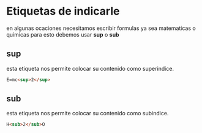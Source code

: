 # Etiquetas de indicarle

en algunas ocaciones necesitamos escribir formulas ya sea matematicas o quimicas para esto debemos usar **sup** o **sub**

## sup

esta etiqueta nos permite colocar su contenido como superindice.

```HTML
E=mc<sup>2</sup>
```
## sub

esta etiqueta nos permite colocar su contenido como subindice.

```HTML
H<sub>2</sub>O
```